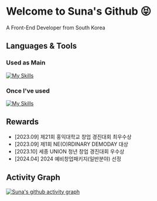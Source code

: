 # Welcome to Suna's Github 😝

A Front-End Developer from South Korea

## Languages & Tools
### Used as Main
[![My Skills](https://skillicons.dev/icons?i=ts,js,html,css,styledcomponents,react,nextjs,tailwind)](https://skillicons.dev)

### Once I've used
[![My Skills](https://skillicons.dev/icons?i=threejs,aws,dynamodb,firebase,postgresql,unity)](https://skillicons.dev)

## Rewards
- [2023.09]   제21회 홍익대학교 창업 경진대회 최우수상
- [2023.09]   제1회 NE(O)RDINARY DEMODAY 대상
- [2023.10]   세종 UNION 청년 창업 경진대회 우수상
- [2024.04]   2024 예비창업패키지(일반분야) 선정

## Activity Graph
[![Suna's github activity graph](https://github-readme-activity-graph.vercel.app/graph?username=iOdiO89&theme=react&hide_title=true)](https://github.com/ashutosh00710/github-readme-activity-graph)
